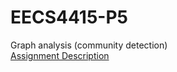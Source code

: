 # EECS4415-P5
Graph analysis (community detection) <br/>
[Assignment Description](http://www.eecs.yorku.ca/course_archive/2017-18/F/4415/project/disconnect/)
